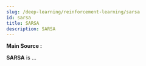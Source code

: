 ```yaml
---
slug: /deep-learning/reinforcement-learning/sarsa
id: sarsa
title: SARSA
description: SARSA
---
```


**Main Source :**

**SARSA** is ...
